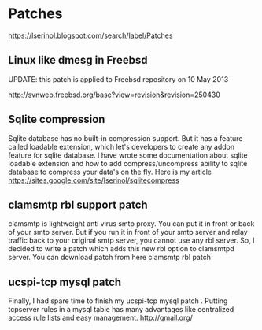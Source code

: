 # Patches

https://lserinol.blogspot.com/search/label/Patches



## Linux like dmesg in Freebsd
UPDATE:  this patch is applied to Freebsd repository on  10 May 2013

http://svnweb.freebsd.org/base?view=revision&revision=250430

## Sqlite compression
Sqlite database has no built-in compression support. But it has a feature called loadable extension, which let's developers to create any addon feature for sqlite database. I have wrote some documentation about sqlite loadable extension and how to add compress/uncompress ability to sqlite database to compress your data's on the fly.
Here is my article https://sites.google.com/site/lserinol/sqlitecompress

## clamsmtp rbl support patch
clamsmtp is lightweight anti virus smtp proxy. You can put it in front or back of your smtp server. But if you run it in front of your smtp server and relay traffic back to your original smtp server, you cannot use any rbl server.
So, I decided to write a patch which adds this new rbl option to clamsmtpd server. You can download patch from here clamsmtp rbl patch

## ucspi-tcp mysql patch

Finally, I had spare time to finish my ucspi-tcp mysql patch . Putting tcpserver rules in a mysql table has many advantages like centralized access rule lists and easy management. http://qmail.org/
